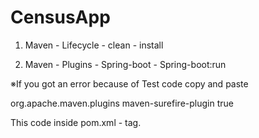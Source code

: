 # CensusApp

1. Maven - Lifecycle - clean
                      - install
                      
2. Maven - Plugins - Spring-boot - Spring-boot:run

※If you got an error because of Test code copy and paste

<plugin>
				<groupId>org.apache.maven.plugins</groupId>
				<artifactId>maven-surefire-plugin</artifactId>
				<configuration>
					<testFailureIgnore>true</testFailureIgnore>
				</configuration>
</plugin>

This code inside pom.xml - <plugins> tag. 
